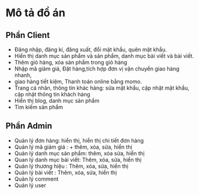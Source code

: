 # Mô tả đồ án
## Phần Client
- Đăng nhập, đăng kí, đăng xuất, đổi mật khẩu, quên mật khẩu.
- Hiển thị danh mục sản phẩm và sản phẩm, danh mục bài viết và bài viết. 
- Thêm giỏ hàng, xóa sản phẩm trong giỏ hàng
- Nhập mã giảm giá, Đặt hàng,tích hợp đơn vị vận chuyển giao hàng nhanh,
- giao hàng tiết kiệm, Thanh toán online bằng momo.
- Trang cá nhân, thông tin khác hàng: sửa mật khẩu, cập nhật mật khẩu, cập nhật thông tin khách hàng
- Hiển thị blog, danh mục sản phẩm  
- Tìm kiếm sản phẩm


## Phần Admin
- Quản lý đơn hàng: hiển thị, hiển thị chi tiết đơn hàng
- Quản lý mã giảm giá : + thêm, xóa, sửa, hiển thị 
- Quản lý danh mục sản phẩm: thêm, xóa sửa, hiển thị
- Quan lý danh mục bài viết: Thêm, xóa, sửa, hiển thị
- Quản lý thương hiệu : Thêm, xóa, sửa, hiển thị
- Quản lý bài viết : Thêm, xóa, sửa, hiển thị
- Quản lý comment 
- Quản lý user


